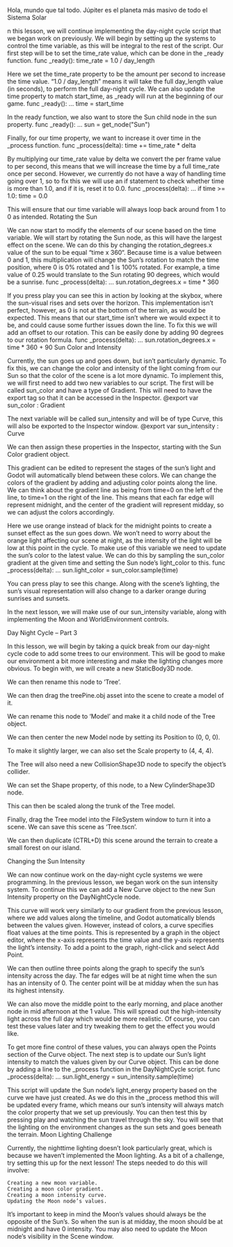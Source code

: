 Hola, mundo que tal todo. Júpiter es el planeta más masivo de todo el Sistema Solar

n this lesson, we will continue implementing the day-night cycle script that we began work on previously. We will begin by setting up the systems to control the time variable, as this will be integral to the rest of the script. Our first step will be to set the time_rate value, which can be done in the _ready function.
func _ready():
    time_rate = 1.0 / day_length

Here we set the time_rate property to be the amount per second to increase the time value. “1.0 / day_length” means it will take the full day_length value (in seconds), to perform the full day-night cycle. We can also update the time property to match start_time, as _ready will run at the beginning of our game.
func _ready():
    ...
    time = start_time

In the ready function, we also want to store the Sun child node in the sun property.
func _ready():
    ...
    sun = get_node("Sun")

Finally, for our time property, we want to increase it over time in the _process function.
func _process(delta):
    time += time_rate * delta

By multiplying our time_rate value by delta we convert the per frame value to per second, this means that we will increase the time by a full time_rate once per second. However, we currently do not have a way of handling time going over 1, so to fix this we will use an if statement to check whether time is more than 1.0, and if it is, reset it to 0.0.
func _process(delta):
    ...
    if time >= 1.0:
        time = 0.0

This will ensure that our time variable will always loop back around from 1 to 0 as intended.
Rotating the Sun

We can now start to modify the elements of our scene based on the time variable. We will start by rotating the Sun node, as this will have the largest effect on the scene. We can do this by changing the rotation_degrees.x value of the sun to be equal “time x 360“. Because time is a value between 0 and 1, this multiplication will change the Sun’s rotation to match the time position, where 0 is 0% rotated and 1 is 100% rotated. For example, a time value of 0.25 would translate to the Sun rotating 90 degrees, which would be a sunrise.
func _process(delta):
    ...
    sun.rotation_degrees.x = time * 360

If you press play you can see this in action by looking at the skybox, where the sun-visual rises and sets over the horizon. This implementation isn’t perfect, however, as 0 is not at the bottom of the terrain, as would be expected. This means that our start_time isn’t where we would expect it to be, and could cause some further issues down the line. To fix this we will add an offset to our rotation. This can be easily done by adding 90 degrees to our rotation formula.
func _process(delta):
    ...
    sun.rotation_degrees.x = time * 360 + 90
Sun Color and Intensity

Currently, the sun goes up and goes down, but isn’t particularly dynamic. To fix this, we can change the color and intensity of the light coming from our Sun so that the color of the scene is a lot more dynamic. To implement this, we will first need to add two new variables to our script. The first will be called sun_color and have a type of Gradient. This will need to have the export tag so that it can be accessed in the Inspector.
@export var sun_color : Gradient

The next variable will be called sun_intensity and will be of type Curve, this will also be exported to the Inspector window.
@export var sun_intensity : Curve

We can then assign these properties in the Inspector, starting with the Sun Color gradient object.

This gradient can be edited to represent the stages of the sun’s light and Godot will automatically blend between these colors. We can change the colors of the gradient by adding and adjusting color points along the line. We can think about the gradient line as being from time=0 on the left of the line, to time=1 on the right of the line. This means that each far edge will represent midnight, and the center of the gradient will represent midday, so we can adjust the colors accordingly.

Here we use orange instead of black for the midnight points to create a sunset effect as the sun goes down. We won’t need to worry about the orange light affecting our scene at night, as the intensity of the light will be low at this point in the cycle. To make use of this variable we need to update the sun’s color to the latest value. We can do this by sampling the sun_color gradient at the given time and setting the Sun node’s light_color to this.
func _process(delta):
    ...
    sun.light_color = sun_color.sample(time)

You can press play to see this change. Along with the scene’s lighting, the sun’s visual representation will also change to a darker orange during sunrises and sunsets.

In the next lesson, we will make use of our sun_intensity variable, along with implementing the Moon and WorldEnvironment controls.

Day Night Cycle – Part 3

In this lesson, we will begin by taking a quick break from our day-night cycle code to add some trees to our environment. This will be good to make our environment a bit more interesting and make the lighting changes more obvious. To begin with, we will create a new StaticBody3D node.

We can then rename this node to ‘Tree’.

We can then drag the treePine.obj asset into the scene to create a model of it.

We can rename this node to ‘Model’ and make it a child node of the Tree object.

We can then center the new Model node by setting its Position to (0, 0, 0).

To make it slightly larger, we can also set the Scale property to (4, 4, 4).

The Tree will also need a new CollisionShape3D node to specify the object’s collider.

We can set the Shape property, of this node, to a New CylinderShape3D node.

This can then be scaled along the trunk of the Tree model.

Finally, drag the Tree model into the FileSystem window to turn it into a scene. We can save this scene as ‘Tree.tscn’.

We can then duplicate (CTRL+D) this scene around the terrain to create a small forest on our island.

Changing the Sun Intensity

We can now continue work on the day-night cycle systems we were programming. In the previous lesson, we began work on the sun intensity system. To continue this we can add a New Curve object to the new Sun Intensity property on the DayNightCycle node.

This curve will work very similarly to our gradient from the previous lesson, where we add values along the timeline, and Godot automatically blends between the values given. However, instead of colors, a curve specifies float values at the time points. This is represented by a graph in the object editor, where the x-axis represents the time value and the y-axis represents the light’s intensity. To add a point to the graph, right-click and select Add Point.

We can then outline three points along the graph to specify the sun’s intensity across the day. The far edges will be at night time when the sun has an intensity of 0. The center point will be at midday when the sun has its highest intensity.

We can also move the middle point to the early morning, and place another node in mid afternoon at the 1 value. This will spread out the high-intensity light across the full day which would be more realistic. Of course, you can test these values later and try tweaking them to get the effect you would like.

To get more fine control of these values, you can always open the Points section of the Curve object. The next step is to update our Sun’s light intensity to match the values given by our Curve object. This can be done by adding a line to the _process function in the DayNightCycle script.
func _process(delta):
    ...
    sun.light_energy = sun_intensity.sample(time)

This script will update the Sun node’s light_energy property based on the curve we have just created. As we do this in the _process method this will be updated every frame, which means our sun’s intensity will always match the color property that we set up previously. You can then test this by pressing play and watching the sun travel through the sky. You will see that the lighting on the environment changes as the sun sets and goes beneath the terrain.
Moon Lighting Challenge

Currently, the nighttime lighting doesn’t look particularly great, which is because we haven’t implemented the Moon lighting. As a bit of a challenge, try setting this up for the next lesson! The steps needed to do this will involve:

    Creating a new moon variable.
    Creating a moon color gradient.
    Creating a moon intensity curve.
    Updating the Moon node’s values.

It’s important to keep in mind the Moon’s values should always be the opposite of the Sun’s. So when the sun is at midday, the moon should be at midnight and have 0 intensity. You may also need to update the Moon node’s visibility in the Scene window. 
